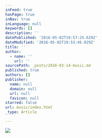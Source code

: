```yaml
---
inFeed: true
hasPage: true
inNav: true
inLanguage: null
keywords: []
description: ''
datePublished: '2016-05-02T19:57:25.629Z'
dateModified: '2016-05-02T19:53:46.029Z'
title: ''
author:
  - name: ''
    url: ''
sourcePath: _posts/2016-03-14-music.md
published: true
authors: []
publisher:
  name: null
  domain: null
  url: null
  favicon: null
starred: false
url: music/index.html
_type: Article

---
```

![](https://s3-us-west-2.amazonaws.com/the-grid-img/p/6c080a0114cac6373c62bfee71f4cbdd24f1cf17.gif)